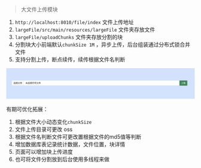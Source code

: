 > 大文件上传模块

1. `http://localhost:8010/file/index` 文件上传地址
2. `largeFile/src/main/resources/largeFile` 文件夹存放文件
3. `largeFile/uploadChunks` 文件夹存放分割的块
4. 分割块大小前端默认`chunkSize 1M` ，异步上传，后台组装通过分布式锁合并文件
5. 支持分割上传，断点续传，续传根据文件名判断

![image-20241014162208184](assets/image-20241014162208184.png)

有期可优化拓展：

1. 根据文件大小动态变化`chunkSize`
2. 文件上传目录可更改 oss
3. 根据文件名判断文件可更改置根据文件的md5值等判断
4. 增加数据库表记录统计数据，文件位置，块详情
5. 页面可以增加块上传进度
6. 也可将文件分割放到后台使用多线程来做